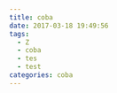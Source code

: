 ```yaml
---
title: coba
date: 2017-03-18 19:49:56
tags:
  - Z
  - coba
  - tes
  - test
categories: coba
---
```

